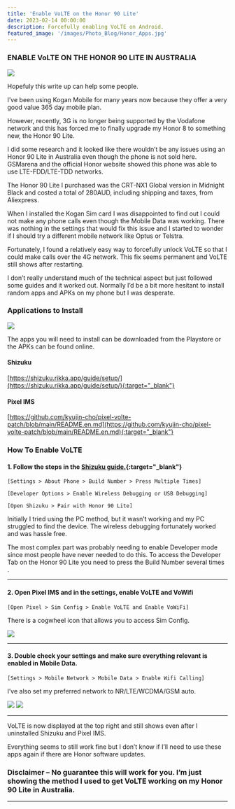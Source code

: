 ```yaml
---
title: 'Enable VoLTE on the Honor 90 Lite'
date: 2023-02-14 00:00:00
description: Forcefully enabling VoLTE on Android.
featured_image: '/images/Photo_Blog/Honor_Apps.jpg'
---
```


### ENABLE VoLTE ON THE HONOR 90 LITE IN AUSTRALIA

<div class="gallery3" data-columns="1">
	<img src="/images/Photo_Blog/Honor_After_2.jpg">
</div>


Hopefuly this write up can help some people. 

I’ve been using Kogan Mobile for many years now because they offer a very good value 365 day mobile plan.

However, recently, 3G is no longer being supported by the Vodafone network and this has forced me to finally upgrade my Honor 8 to something new, the Honor 90 Lite.

I did some research and it looked like there wouldn’t be any issues using an Honor 90 Lite in Australia even though the phone is not sold here. GSMarena and the official Honor website showed this phone was able to use LTE-FDD/LTE-TDD networks.

The Honor 90 Lite I purchased was the CRT-NX1 Global version in Midnight Black and costed a total of 280AUD, including shipping and taxes, from Aliexpress.

When I installed the Kogan Sim card I was disappointed to find out I could not make any phone calls even though the Mobile Data was working. There was nothing in the settings that would fix this issue and I started to wonder if I should try a different mobile network like Optus or Telstra.

Fortunately, I found a relatively easy way to forcefully unlock VoLTE so that I could make calls over the 4G network. This fix seems permanent and VoLTE still shows after restarting. 

I don’t really understand much of the technical aspect but just followed some guides and it worked out. Normally I’d be a bit more hesitant to install random apps and APKs on my phone but I was desperate. 

### Applications to Install

<div class="gallery3" data-columns="1">
	<img src="/images/Photo_Blog/Honor_Apps.jpg">
</div>

The apps you will need to install can be downloaded from the Playstore or the APKs can be found online.

#### Shizuku

[https://shizuku.rikka.app/guide/setup/](https://shizuku.rikka.app/guide/setup/){:target="_blank"}

#### Pixel IMS

[https://github.com/kyujin-cho/pixel-volte-patch/blob/main/README.en.md](https://github.com/kyujin-cho/pixel-volte-patch/blob/main/README.en.md){:target="_blank"}

### How To Enable VoLTE

#### 1. Follow the steps in the **[Shizuku guide.](https://shizuku.rikka.app/guide/setup/){:target="_blank"}**

`[Settings > About Phone > Build Number > Press Multiple Times]`

`[Developer Options > Enable Wireless Debugging or USB Debugging]`

`[Open Shizuku > Pair with Honor 90 Lite]`

Initially I tried using the PC method, but it wasn’t working and my PC struggled to find the device. The wireless debugging fortunately worked and was hassle free. 

The most complex part was probably needing to enable Developer mode since most people have never needed to do this. To access the Developer Tab on the Honor 90 Lite you need to press the Build Number several times . 

---
#### 2. Open Pixel IMS and in the settings, enable VoLTE and VoWifi

`[Open Pixel > Sim Config > Enable VoLTE and Enable VoWiFi]`

There is a cogwheel icon that allows you to access Sim Config. 

<div class="gallery3" data-columns="1">
	<img src="/images/Photo_Blog/Honor_Pixel_2.jpg">
</div>

---
#### 3. Double check your settings and make sure everything relevant is enabled in Mobile Data.

`[Settings > Mobile Network > Mobile Data > Enable Wifi Calling]`

I’ve also set my preferred network to NR/LTE/WCDMA/GSM auto.

<div class="gallery" data-columns="2">
	<img src="/images/Photo_Blog/Honor_Before.jpg">
	<img src="/images/Photo_Blog/Honor_After.jpg">
</div>

---

VoLTE is now displayed at the top right and still shows even after I uninstalled Shizuku and Pixel IMS. 


Everything seems to still work fine but I don’t know if I’ll need to use these apps again if there are Honor software updates. 
 
### Disclaimer – No guarantee this will work for you. I’m just showing the method I used to get VoLTE working on my Honor 90 Lite in Australia.





---
